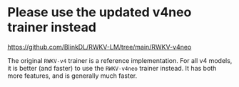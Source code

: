 # Please use the updated v4neo trainer instead

https://github.com/BlinkDL/RWKV-LM/tree/main/RWKV-v4neo

The original `RWKV-v4` trainer is a reference implementation. For all v4 models, it is better (and faster) to use the `RWKV-v4neo` trainer instead. 
It has both more features, and is generally much faster.

